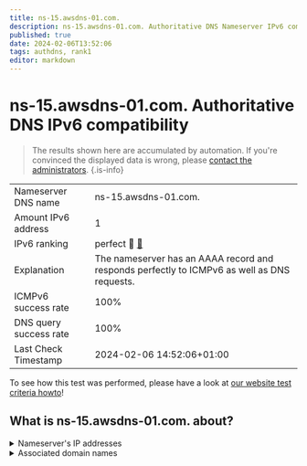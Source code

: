 ```yaml
---
title: ns-15.awsdns-01.com.
description: ns-15.awsdns-01.com. Authoritative DNS Nameserver IPv6 compatibility
published: true
date: 2024-02-06T13:52:06
tags: authdns, rank1
editor: markdown
---
```


# ns-15.awsdns-01.com. Authoritative DNS IPv6 compatibility

> The results shown here are accumulated by automation. If you're convinced the displayed data is wrong, please [contact the administrators](/howto/chat). 
{.is-info}




|   |   |
| - | - |
| Nameserver DNS name | ns-15.awsdns-01.com.
| Amount IPv6 address | 1
| IPv6 ranking | perfect :1st_place_medal: [🔗](/howto/ranking) |
| Explanation | The nameserver has an AAAA record and responds perfectly to ICMPv6 as well as DNS requests. |
| ICMPv6 success rate | 100%|
| DNS query success rate | 100% |
| Last Check Timestamp | 2024-02-06 14:52:06+01:00 |

To see how this test was performed, please have a look at [our website test criteria howto](/howto/testcriteria/authdns)!


## What is ns-15.awsdns-01.com. about?




<details>
<summary>Nameserver's IP addresses</summary>

2600:9000:5300:f00::1

</details>



<details>
<summary>Associated domain names</summary>

www.mylan.com

</details>
